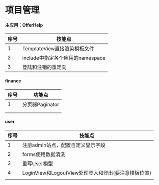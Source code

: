 # 项目管理

#### 主应用：OfferHelp

| 序号 | 技能点                           |
| ---- | -------------------------------- |
| 1    | TemplateView直接渲染模板文件     |
| 2    | include中指定各个应用的namespace |
| 3    | 登陆和注销的重定向               |

#### finance

| 序号 | 功能点          |
| ---- | --------------- |
| 1    | 分页器Paginator |
|      |                 |
|      |                 |

#### user

| 序号 | 技能点                                              |
| ---- | --------------------------------------------------- |
| 1    | 注册admin站点，配置自定义显示字段                   |
| 2    | forms使用数据清洗                                   |
| 3    | 重写User模型                                        |
| 4    | LoginView和LogoutView处理登入和登出(要注意模板位置) |
|      |                                                     |

